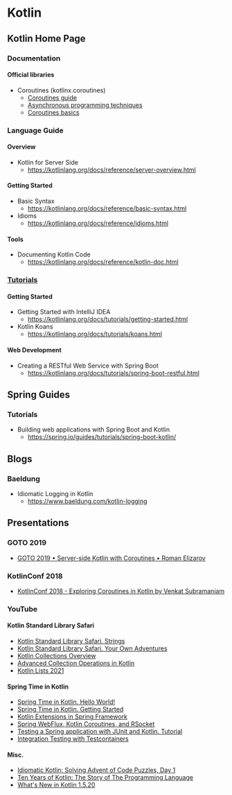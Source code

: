 # Kotlin

## Kotlin Home Page
### Documentation
#### Official libraries
* Coroutines (kotlinx.coroutines)
  * [Coroutines guide](https://kotlinlang.org/docs/coroutines-guide.html)
  * [Asynchronous programming techniques](https://kotlinlang.org/docs/async-programming.html)
  * [Coroutines basics](https://kotlinlang.org/docs/coroutines-basics.html)

### Language Guide
#### Overview
* Kotlin for Server Side
  * https://kotlinlang.org/docs/reference/server-overview.html

#### Getting Started
* Basic Syntax
  * https://kotlinlang.org/docs/reference/basic-syntax.html
* Idioms
  * https://kotlinlang.org/docs/reference/idioms.html

#### Tools
* Documenting Kotlin Code
  * https://kotlinlang.org/docs/reference/kotlin-doc.html

### [Tutorials](https://kotlinlang.org/docs/tutorials/)
#### Getting Started
* Getting Started with IntelliJ IDEA
  * https://kotlinlang.org/docs/tutorials/getting-started.html
* Kotlin Koans
  * https://kotlinlang.org/docs/tutorials/koans.html

#### Web Development
* Creating a RESTful Web Service with Spring Boot
  * https://kotlinlang.org/docs/tutorials/spring-boot-restful.html

## Spring Guides
### Tutorials
* Building web applications with Spring Boot and Kotlin
  * https://spring.io/guides/tutorials/spring-boot-kotlin/

## Blogs
### Baeldung
* Idiomatic Logging in Kotlin
  * https://www.baeldung.com/kotlin-logging

## Presentations
### GOTO 2019
* [GOTO 2019 • Server-side Kotlin with Coroutines • Roman Elizarov](https://www.youtube.com/watch?v=hQrFfwT1IMo)

### KotlinConf 2018
* [KotlinConf 2018 - Exploring Coroutines in Kotlin by Venkat Subramaniam](https://www.youtube.com/watch?v=jT2gHPQ4Z1Q)

### YouTube
#### Kotlin Standard Library Safari
* [Kotlin Standard Library Safari. Strings](https://www.youtube.com/watch?v=n4WBip822A8)
* [Kotlin Standard Library Safari. Your Own Adventures](https://www.youtube.com/watch?v=DIHlq_Q0vKM)
* [Kotlin Collections Overview](https://www.youtube.com/watch?v=F8jj7e-_jFA)
* [Advanced Collection Operations in Kotlin](https://www.youtube.com/watch?v=N4CpLxGJlq0)
* [Kotlin Lists 2021](https://www.youtube.com/watch?v=CDWy16UDeLQ)

#### Spring Time in Kotlin
* [Spring Time in Kotlin. Hello World!](https://www.youtube.com/watch?v=TCmrY4HXUj4)
* [Spring Time in Kotlin. Getting Started](https://www.youtube.com/watch?v=gf-kjD2ZmZk)
* [Kotlin Extensions in Spring Framework](https://www.youtube.com/watch?v=0jWo3o7r-W4)
* [Spring WebFlux, Kotlin Coroutines, and RSocket](https://www.youtube.com/watch?v=8FUHKx58t4c)
* [Testing a Spring application with JUnit and Kotlin. Tutorial](https://www.youtube.com/watch?v=lCBjvlAyuiY)
* [Integration Testing with Testcontainers](https://www.youtube.com/watch?v=gF-YG6YZxZk)

#### Misc.
* [Idiomatic Kotlin: Solving Advent of Code Puzzles, Day 1](https://www.youtube.com/watch?v=o4emra1xm88)
* [Ten Years of Kotlin: The Story of The Programming Language](https://www.youtube.com/watch?v=uE-1oF9PyiY)
* [What's New in Kotlin 1.5.20](https://www.youtube.com/watch?v=SV8CgSXQe44)
